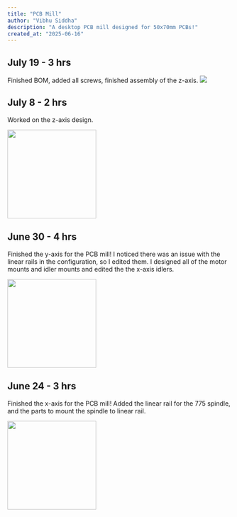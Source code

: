 ```yaml
---
title: "PCB Mill"
author: "Vibhu Siddha"
description: "A desktop PCB mill designed for 50x70mm PCBs!"
created_at: "2025-06-16"
---
```


## July 19 - 3 hrs
Finished BOM, added all screws, finished assembly of the z-axis.
<img src="https://hc-cdn.hel1.your-objectstorage.com/s/v3/6bcbdd5e5d747e1be142ba3283eb916c71123cc5_image.png">

## July 8 - 2 hrs
Worked on the z-axis design.

<img src="https://hc-cdn.hel1.your-objectstorage.com/s/v3/69e0800c3a6c20e5ce28826406818a15307cc604_image.png" width="200">

## June 30 - 4 hrs
Finished the y-axis for the PCB mill! I noticed there was an issue with the linear rails in the configuration, so I edited them. I designed all of the motor mounts and idler mounts and edited the the x-axis idlers.

<img src="https://hc-cdn.hel1.your-objectstorage.com/s/v3/2b5983325285112877321f7b7178a206d7e3101d_image.png" width="200">

## June 24 - 3 hrs
Finished the x-axis for the PCB mill! Added the linear rail for the 775 spindle, and the parts to mount the spindle to linear rail.

<img src="https://hc-cdn.hel1.your-objectstorage.com/s/v3/227486b7c4ec1c13abd2140afbcd30e322466f24_image.png" width="200">
